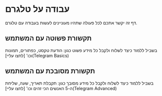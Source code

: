 
# עבודה על טלגרם
דף זה יקשר אתכם לכל פעולה שתהיו מעוניינים לעשות בעבודה עם טלגרם.


## תקשורת פשוטה עם המשתמש 

בשביל ללמוד כיצד לשלוח ולקבל כל מידע פשוט כגון: הודעת טקסט, כפתורים, תמונות וכו' [לחצו עליי](Telegram Basics)

## תקשורת מסובכת עם המשתמש 

בשביל ללמוד כיצד לשלוח ולקבל כל מידע מסובך כגון: תקבלת תאריך, שעה, שליחת ה-5 האנשים הכי זהים וכו' [לחצו עליי](Telegram Advanced)

